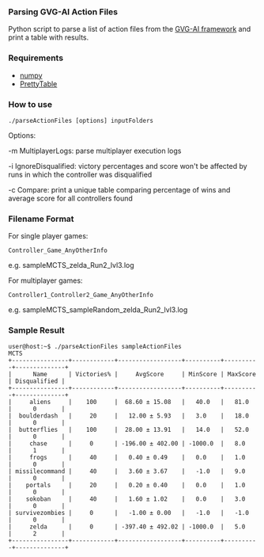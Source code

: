 ### Parsing GVG-AI Action Files 

Python script to parse a list of action files from the [GVG-AI framework](http://www.gvgai.net)  and print a table with results.

### Requirements
* [numpy](http://www.numpy.org/)
* [PrettyTable](https://pypi.python.org/pypi/PrettyTable)

### How to use

```./parseActionFiles [options] inputFolders```

Options:


-m MultiplayerLogs: parse multiplayer execution logs

-i IgnoreDisqualified: victory percentages and score won't be affected by runs in which the controller was disqualified

-c Compare: print a unique table comparing percentage of wins and average score for all controllers found

### Filename Format

For single player games:

```Controller_Game_AnyOtherInfo```

e.g. sampleMCTS_zelda_Run2_lvl3.log

For multiplayer games:

```Controller1_Controller2_Game_AnyOtherInfo```

e.g. sampleMCTS_sampleRandom_zelda_Run2_lvl3.log

### Sample Result

```
user@host:~$ ./parseActionFiles sampleActionFiles
MCTS
+----------------+------------+------------------+----------+----------+--------------+
|      Name      | Victories% |     AvgScore     | MinScore | MaxScore | Disqualified |
+----------------+------------+------------------+----------+----------+--------------+
|     aliens     |    100     |  68.60 ± 15.08   |   40.0   |   81.0   |      0       |
|  boulderdash   |     20     |   12.00 ± 5.93   |   3.0    |   18.0   |      0       |
|  butterflies   |    100     |  28.00 ± 13.91   |   14.0   |   52.0   |      0       |
|     chase      |     0      | -196.00 ± 402.00 | -1000.0  |   8.0    |      1       |
|     frogs      |     40     |   0.40 ± 0.49    |   0.0    |   1.0    |      0       |
| missilecommand |     40     |   3.60 ± 3.67    |   -1.0   |   9.0    |      0       |
|    portals     |     20     |   0.20 ± 0.40    |   0.0    |   1.0    |      0       |
|    sokoban     |     40     |   1.60 ± 1.02    |   0.0    |   3.0    |      0       |
| survivezombies |     0      |   -1.00 ± 0.00   |   -1.0   |   -1.0   |      0       |
|     zelda      |     0      | -397.40 ± 492.02 | -1000.0  |   5.0    |      2       |
+----------------+------------+------------------+----------+----------+--------------+
       
```
